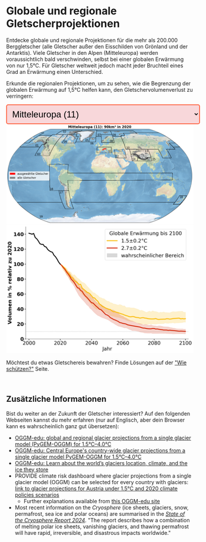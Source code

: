 # Globale und regionale Gletscherprojektionen

<div>
  <p>
    Entdecke globale und regionale Projektionen für die mehr als 200.000
    Berggletscher (alle Gletscher außer den Eisschilden von Grönland und der Antarktis).
    Viele Gletscher in den Alpen (Mitteleuropa) werden voraussichtlich bald verschwinden,
    selbst bei einer globalen Erwärmung von nur 1,5°C. Für Gletscher weltweit jedoch macht
    jeder Bruchteil eines Grad an Erwärmung einen Unterschied.
  </p>
  <p>
    Erkunde die regionalen Projektionen, um zu sehen, wie die Begrenzung der globalen Erwärmung
    auf 1,5°C helfen kann, den Gletschervolumenverlust zu verringern:
  </p>
</div>

<!-- Dropdown zur Regionenauswahl -->

<div>
  <select id="regionSelect" style="font-size: 24px; padding: 10px; border: 2px solid #FF5733; border-radius: 5px; background-color: #f8d7da; width: auto; min-width: 200px;">
    <option value="RGI11" selected>Mitteleuropa (11)</option>
    <option value="global">Global</option>
    <option value="RGI01">Alaska (01)</option>
    <option value="RGI02">Westkanada und USA (02)</option>
    <option value="RGI03">Arktisches Kanada Nord (03)</option>
    <option value="RGI04">Arktisches Kanada Süd (04)</option>
    <option value="RGI05">Grönland Peripherie (05)</option>
    <option value="RGI06">Island (06)</option>
    <option value="RGI07">Svalbard (07)</option>
    <option value="RGI08">Skandinavien (08)</option>
    <option value="RGI09">Russische Arktis (09)</option>
    <option value="RGI10">Nordasien (10)</option>
    <option value="RGI12">Kaukasus und Naher Osten (12)</option>
    <option value="RGI13">Zentralasien (13)</option>
    <option value="RGI14">Südasien West (14)</option>
    <option value="RGI15">Südasien Ost (15)</option>
    <option value="RGI13-14-15">Hochgebirgsasien (13-14-15)</option>
    <option value="RGI16">Tropische Breiten (16)</option>
    <option value="RGI17">Südliche Anden (17)</option>
    <option value="RGI18">Neuseeland (18)</option>
    <option value="RGI19">Subantarktische und Antarktische Inseln (19)</option>
  </select>

  <!-- Container für beide Abbildungen -->
  <img id="worldmapImage" src="/assets/images/volume_evolution_regions/RGI11_worldmap_de.png" alt="Karte der ausgewählten Gletscher" />
  <img id="complexImage" src="/assets/images/volume_evolution_regions/RGI11_complex_de.png" alt="Volumenentwicklung der Gletscher in Mitteleuropa für 1,5°C und 2,7°C." />

  <!-- Füge responsives CSS hinzu -->
  <style>
    @media (max-width: 768px) {
      div[style*="display: flex"] {
        flex-direction: column; /* Elemente vertikal stapeln */
      }
      div[style*="margin-right: 20px"] {
        margin-right: 0; /* Entfernt den rechten Rand für den Text */
      }
    }
  </style>

  <script>
    document.getElementById("regionSelect").addEventListener("change", function() {
      var selectedRegion = this.value;
    
      // Hole dir beide Bild-Elemente
      var worldmapImage = document.getElementById("worldmapImage");
      var complexImage = document.getElementById("complexImage");
    
      // Aktualisiere die Quelle des Weltkartenbildes
      worldmapImage.src = "/assets/images/volume_evolution_regions/" + selectedRegion + "_worldmap_de.png";
      worldmapImage.alt = "Karte der ausgewählten Gletscher in " + d_reg_num_name_de[selectedRegion];

      // Aktualisiere die Quelle des komplexen Modellbildes
      complexImage.src = "/assets/images/volume_evolution_regions/" + selectedRegion + "_complex_de.png";
      complexImage.alt = "Volumenentwicklung der Gletscher in " + d_reg_num_name_de[selectedRegion] + " für 1,5°C und 2,7°C.";
    });
  </script>
</div>

Möchtest du etwas Gletschereis bewahren? Finde Lösungen auf der <a href="{{ site.baseurl }}/preserve/">"Wie schützen?"</a> Seite.

<br>

## Zusätzliche Informationen
Bist du weiter an der Zukunft der Gletscher interessiert? Auf den folgenden Webseiten kannst du mehr erfahren (nur auf Englisch, aber dein Browser kann es wahrscheinlich ganz gut übersetzen):

- [OGGM-edu: global and regional glacier projections from a single glacier model (PyGEM-OGGM) for 1.5°C–4.0°C](https://edu.oggm.org/en/latest/global_future_glacier-app_rounce_delta_T_en.html)
- [OGGM-edu: Central Europe's country-wide glacier projections from a single glacier model PyGEM-OGGM for 1.5°C–4.0°C](https://edu.oggm.org/en/latest/alps_future-app_rounce_delta_T_en.html)
- [OGGM-edu: Learn about the world’s glaciers location, climate, and the ice they store](https://bokeh.oggm.org/explorer/app)
- PROVIDE climate risk dashboard where glacier projections from a single glacier model (OGGM) can be
  selected for every country with glaciers: [link to glacier projections for Austria under 1.5°C and 2020 climate policies scenarios](https://climate-risk-dashboard.climateanalytics.org/impacts/explore?indicator=glacier-volume&geography=AUT&scenarios[0]=curpol&time=annual&reference=present-day-2020&spatial=area)
    - Further explanations available from [this OGGM-edu site](https://edu.oggm.org/en/latest/provide_dashboard.html)
- Most recent information on the *Cryosphere* (ice sheets, glaciers, snow, permafrost, sea ice and
  polar oceans) are summarised in the [*State of the Cryosphere Report 2024*](https://iccinet.org/statecryo24/). "The report
  describes how a combination of melting polar ice sheets, vanishing glaciers, and thawing
  permafrost will have rapid, irreversible, and disastrous impacts worldwide."

